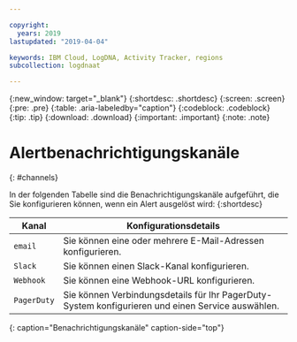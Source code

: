 ```yaml
---

copyright:
  years: 2019
lastupdated: "2019-04-04"

keywords: IBM Cloud, LogDNA, Activity Tracker, regions
subcollection: logdnaat

---
```


{:new_window: target="_blank"}
{:shortdesc: .shortdesc}
{:screen: .screen}
{:pre: .pre}
{:table: .aria-labeledby="caption"}
{:codeblock: .codeblock}
{:tip: .tip}
{:download: .download}
{:important: .important}
{:note: .note}

# Alertbenachrichtigungskanäle
{: #channels}

In der folgenden Tabelle sind die Benachrichtigungskanäle aufgeführt, die Sie konfigurieren können, wenn ein Alert ausgelöst wird:
{:shortdesc}


| Kanal           | Konfigurationsdetails | 
|-------------------|-----------------------|
| `email`             | Sie können eine oder mehrere E-Mail-Adressen konfigurieren.  | 
| `Slack`             | Sie können einen Slack-Kanal konfigurieren. |
| `Webhook`           | Sie können eine Webhook-URL konfigurieren. |
| `PagerDuty`         | Sie können Verbindungsdetails für Ihr PagerDuty-System konfigurieren und einen Service auswählen.|
{: caption="Benachrichtigungskanäle" caption-side="top"} 



